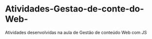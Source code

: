 # Atividades-Gestao-de-conte-do-Web-
Atividades desenvolvidas na aula de Gestão de conteúdo Web com JS
